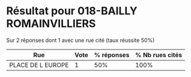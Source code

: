 # Résultat pour 018-BAILLY ROMAINVILLIERS

Sur 2 réponses dont 1 avec une rue cité (taux réussite 50%)

| Rue | Vote | % réponses | % Nb rues cités|
|-----|------|------------|----------------|
| PLACE DE L EUROPE | 1 | 50% | 100%|
